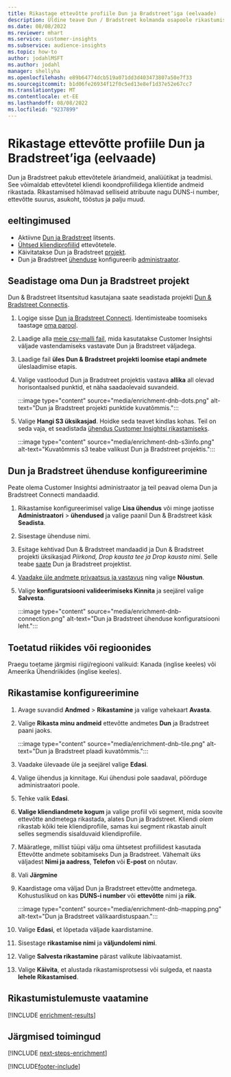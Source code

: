 ```yaml
---
title: Rikastage ettevõtte profiile Dun ja Bradstreet’iga (eelvaade)
description: Üldine teave Dun / Bradstreet kolmanda osapoole rikastumise kohta.
ms.date: 08/08/2022
ms.reviewer: mhart
ms.service: customer-insights
ms.subservice: audience-insights
ms.topic: how-to
author: jodahlMSFT
ms.author: jodahl
manager: shellyha
ms.openlocfilehash: e89b64774dcb519a071dd3d403473807a50e7f33
ms.sourcegitcommit: b1d06fe26934f12f0c5ed13e8ef1d37e52e67cc7
ms.translationtype: MT
ms.contentlocale: et-EE
ms.lasthandoff: 08/08/2022
ms.locfileid: "9237899"
---
```

# <a name="enrich-company-profiles-with-dun--bradstreet-preview"></a>Rikastage ettevõtte profiile Dun ja Bradstreet’iga (eelvaade)

Dun ja Bradstreet pakub ettevõtetele äriandmeid, analüütikat ja teadmisi. See võimaldab ettevõtetel kliendi koondprofiilidega klientide andmeid rikastada. Rikastamised hõlmavad selliseid atribuute nagu DUNS-i number, ettevõtte suurus, asukoht, tööstus ja palju muud.

## <a name="prerequisites"></a>eeltingimused

- Aktiivne [Dun ja Bradstreet](https://www.dnb.com/marketing/media/give-your-data-a-boost.html?source=microsoft_audience_insights) litsents.
- [Ühtsed kliendiprofiilid](customer-profiles.md) ettevõtetele.
- Käivitatakse Dun ja Bradstreet [projekt](#set-up-your-dun--bradstreet-project).
- Dun ja Bradstreet [ühenduse](connections.md) konfigureerib [administraator](#configure-a-connection-for-dun--bradstreet).

## <a name="set-up-your-dun--bradstreet-project"></a>Seadistage oma Dun ja Bradstreet projekt

Dun & Bradstreet litsentsitud kasutajana saate seadistada projekti [Dun & Bradstreet Connectis](https://connect.dnb.com?lead_source=microsoft_audienceinsights).

1. Logige sisse [Dun ja Bradstreet Connecti](https://connect.dnb.com?lead_source=microsoft_audienceinsights). Identimisteabe toomiseks taastage [oma parool](https://sso.dnb.com/signin/forgot-password?lead_source=microsoft_audienceinsights).

1. Laadige alla [meie csv-malli fail](https://c360devenrichment.blob.core.windows.net/mapping/DnBCIdatamapping.csv), mida kasutatakse Customer Insightsi väljade vastendamiseks vastavate Dun ja Bradstreet väljadega.

1. Laadige fail **üles Dun & Bradstreet projekti loomise etapi andmete** üleslaadimise etapis.

1. Valige vastloodud Dun ja Bradstreet projektis vastava **allika** all olevad horisontaalsed punktid, et näha saadaolevaid suvandeid.

   :::image type="content" source="media/enrichment-dnb-dots.png" alt-text="Dun ja Bradstreet projekti punktide kuvatõmmis.":::

1. Valige **Hangi S3 üksikasjad**. Hoidke seda teavet kindlas kohas. Teil on seda vaja, et seadistada [ühendus Customer Insightsi rikastamiseks](#configure-a-connection-for-dun--bradstreet).

   :::image type="content" source="media/enrichment-dnb-s3info.png" alt-text="Kuvatõmmis s3 teabe valikust Dun ja Bradstreet projektis.":::

## <a name="configure-a-connection-for-dun--bradstreet"></a>Dun ja Bradstreet ühenduse konfigureerimine

Peate olema Customer Insightsi administraator [ja](permissions.md#admin) teil peavad olema Dun ja Bradstreet Connecti mandaadid.

1. Rikastamise konfigureerimisel valige **Lisa ühendus** või minge jaotisse **Administraatori** > **ühendused** ja valige paanil Dun & Bradstreet käsk **Seadista**.

1. Sisestage ühenduse nimi.

1. Esitage kehtivad Dun & Bradstreet mandaadid ja Dun & Bradstreet projekti üksikasjad *Piirkond, Drop kausta tee ja Drop kausta nimi*. Selle teabe [saate](#set-up-your-dun--bradstreet-project) Dun ja Bradstreet projektist.

1. [Vaadake üle andmete privaatsus ja vastavus](connections.md#data-privacy-and-compliance) ning valige **Nõustun**.

1. Valige **konfiguratsiooni valideerimiseks Kinnita** ja seejärel valige **Salvesta**.

   :::image type="content" source="media/enrichment-dnb-connection.png" alt-text="Dun ja Bradstreet ühenduse konfiguratsiooni leht.":::

## <a name="supported-countries-or-regions"></a>Toetatud riikides või regioonides

Praegu toetame järgmisi riigi/regiooni valikuid: Kanada (inglise keeles) või Ameerika Ühendriikides (inglise keeles).

## <a name="configure-the-enrichment"></a>Rikastamise konfigureerimine

1. Avage suvandid **Andmed** > **Rikastamine** ja valige vahekaart **Avasta**.

1. Valige **Rikasta minu andmeid** ettevõtte andmetes **Dun** ja Bradstreet paani jaoks.

   :::image type="content" source="media/enrichment-dnb-tile.png" alt-text="Dun ja Bradstreet plaadi kuvatõmmis.":::

1. Vaadake ülevaade üle ja seejärel valige **Edasi**.

1. Valige ühendus ja kinnitage. Kui ühendusi pole saadaval, pöörduge administraatori poole.

1. Tehke valik **Edasi**.

1. **Valige kliendiandmete kogum** ja valige profiil või segment, mida soovite ettevõtte andmetega rikastada, alates Dun ja Bradstreet. Kliendi *olem* rikastab kõiki teie kliendiprofiile, samas kui segment rikastab ainult selles segmendis sisalduvaid kliendiprofiile.

1. Määratlege, millist tüüpi välju oma ühtsetest profiilidest kasutada Ettevõtte andmete sobitamiseks Dun ja Bradstreet. Vähemalt üks väljadest **Nimi ja aadress**, **Telefon** või **E-post** on nõutav.

1. Vali **Järgmine**

1. Kaardistage oma väljad Dun ja Bradstreet ettevõtte andmetega. Kohustuslikud on kas **DUNS-i number** või **ettevõtte** nimi ja **riik**.

      :::image type="content" source="media/enrichment-dnb-mapping.png" alt-text="Dun ja Bradstreet välikaardistuspaan.":::

1. Valige **Edasi**, et lõpetada väljade kaardistamine.

1. Sisestage **rikastamise nimi** ja **väljundolemi nimi**.

1. Valige **Salvesta rikastamine** pärast valikute läbivaatamist.

1. Valige **Käivita**, et alustada rikastamisprotsessi või sulgeda, et naasta **lehele Rikastamised**.

## <a name="view-enrichment-results"></a>Rikastumistulemuste vaatamine

[!INCLUDE [enrichment-results](includes/enrichment-results.md)]

## <a name="next-steps"></a>Järgmised toimingud

[!INCLUDE [next-steps-enrichment](includes/next-steps-enrichment.md)]

[!INCLUDE[footer-include](includes/footer-banner.md)]
